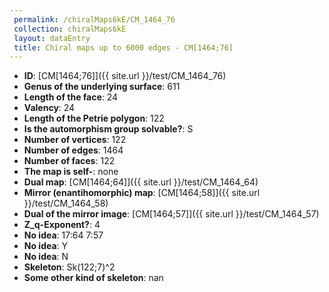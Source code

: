 ```yaml
--- 
 permalink: /chiralMaps6kE/CM_1464_76 
 collection: chiralMaps6kE
 layout: dataEntry
 title: Chiral maps up to 6000 edges - CM[1464;76]
---
```


- **ID**: [CM[1464;76]]({{ site.url }}/test/CM_1464_76)
- **Genus of the underlying surface**: 611
- **Length of the face**: 24
- **Valency**: 24
- **Length of the Petrie polygon**: 122
- **Is the automorphism group solvable?**: S
- **Number of vertices**: 122
- **Number of edges**: 1464
- **Number of faces**: 122
- **The map is self-**: none
- **Dual map**: [CM[1464;64]]({{ site.url }}/test/CM_1464_64)
- **Mirror (enantihomorphic) map**: [CM[1464;58]]({{ site.url }}/test/CM_1464_58)
- **Dual of the mirror image**: [CM[1464;57]]({{ site.url }}/test/CM_1464_57)
- **Z_q-Exponent?**: 4
- **No idea**:  17:64 7:57
- **No idea**: Y
- **No idea**: N
- **Skeleton**: Sk(122;7)^2
- **Some other kind of skeleton**: nan
